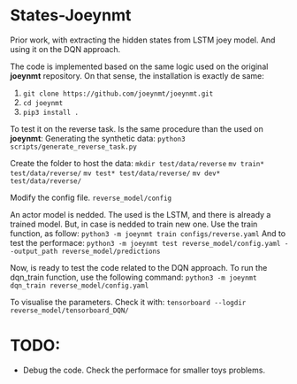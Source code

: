 # States-Joeynmt
Prior work, with extracting the hidden states from LSTM joey model. And using it  on the DQN approach. 

The code is implemented based on the same logic used on the original **joeynmt** repository. 
On that sense, the installation is exactly de same:

1. `git clone https://github.com/joeynmt/joeynmt.git`
1. `cd joeynmt`
1. `pip3 install .`

To test it on the reverse task. Is the same procedure than the used on **joeynmt**:
Generating the synthetic data:
`python3 scripts/generate_reverse_task.py`

Create the folder to host the data:
`mkdir test/data/reverse`
`mv train* test/data/reverse/`
`mv test* test/data/reverse/`
`mv dev* test/data/reverse/`

Modify the config file. `reverse_model/config`

An actor model is nedded. The used is the LSTM, and there is already a trained model.
But, in case is nedded to train new one. Use the train function, as follow:
`python3 -m joeynmt train configs/reverse.yaml`
And to test the performace:
`python3 -m joeynmt test reverse_model/config.yaml --output_path reverse_model/predictions`

Now, is ready to test the code related to the DQN approach. 
To run the dqn_train function, use the following command:
`python3 -m joeynmt dqn_train reverse_model/config.yaml`

To visualise the parameters. Check it with:
`tensorboard --logdir reverse_model/tensorboard_DQN/`

# TODO:
* Debug the code. Check the performace for smaller toys problems.

